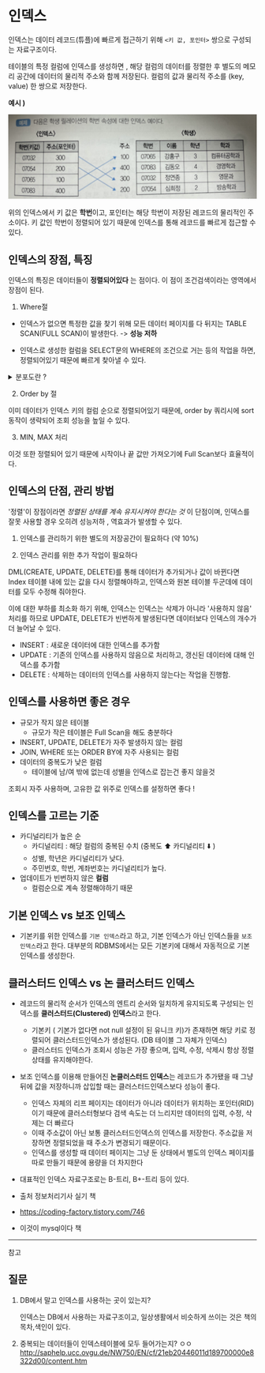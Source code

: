# 인덱스

인덱스는 데이터 레코드(튜플)에 빠르게 접근하기 위해 `<키 값, 포인터>` 쌍으로 구성되는 자료구조이다. 

테이블의 특정 컬럼에 인덱스를 생성하면 , 해당 컬럼의 데이터를 정렬한 후 별도의 메모리 공간에 데이터의 물리적 주소와 함께 저장된다. 컬럼의 값과 물리적 주소를 (key, value) 한 쌍으로 저장한다.

**예시 )** 

![이미지](./img/index.png)

위의 인덱스에서 키 값은 **학번**이고, 포인터는 해당 학번이 저장된 레코드의 물리적인 주소이다. 키 값인 학번이 정렬되어 있기 때문에 인덱스를 통해 레코드를 빠르게 접근할 수 있다. 



## 인덱스의 장점, 특징

인덱스의 특징은 데이터들이 **정렬되어있다** 는 점이다. 이 점이 조건검색이라는 영역에서 장점이 된다. 

1. Where절

- 인덱스가 없으면 특정한 값을 찾기 위해 모든 데이터 페이지를 다 뒤지는 TABLE SCAN(FULL SCAN)이 발생한다. -> **성능 저하**

- 인덱스로 생성한 컬럼을 SELECT문의 WHERE의 조건으로 거는 등의 작업을 하면, 정렬되어있기 때문에 빠르게 찾아낼 수 있다. 

<details>
  <summary> 분포도란 ? </summary>
  일반적으로 적용 가능한 인덱스가 없거나 분포도가 넓은 데이터를 검색할 때는 FULL TABLE SCAN을 사용한다. 

- 분포도란 특정 컬럼의 데이터가 테이블에 평균적으로 분포되어있는 정도를 말한다. 
- 분포도가 넓다 : 유니크한 데이터 종류가 많다. 
- 분포도가 10~15% 정도인  컬럼이 인덱스로 적절하다. 
  

</details>

2. Order by 절

이미 데이터가 인덱스 키의 컬럼 순으로 정렬되어있기 때문에, order by 쿼리시에 sort 동작이 생략되어 조회 성능을 높일 수 있다. 

3. MIN, MAX 처리 

이것 또한 정렬되어 있기 때문에 시작이나 끝 값만 가져오기에 Full Scan보다 효율적이다. 



## 인덱스의 단점, 관리 방법 

'정렬'이 장점이라면 *정렬된 상태를 계속 유지시켜야 한다는 것* 이 단점이며, 인덱스를 잘못 사용할 경우 오히려 성능저하 , 역효과가 발생할 수 있다.

1. 인덱스를 관리하기 위한 별도의 저장공간이 필요하다 (약 10%)

2. 인덱스 관리를 위한 추가 작업이 필요하다

DML(CREATE, UPDATE, DELETE)를 통해 데이터가 추가되거나 값이 바뀐다면 Index 테이블 내에 있는 값을 다시 정렬해야하고, 인덱스와 원본 테이블 두군데에 데이터를 모두 수정해 줘야한다. 

이에 대한 부하를 최소화 하기 위해, 인덱스는 인덱스는 삭제가 아니라 '사용하지 않음' 처리를 하므로 UPDATE, DELETE가 빈번하게 발생된다면 데이터보다 인덱스의 개수가 더 늘어날 수 있다. 

- INSERT : 새로운 데이터에 대한 인덱스를 추가함
- UPDATE : 기존의 인덱스를 사용하지 않음으로 처리하고, 갱신된 데이터에 대해 인덱스를 추가함
- DELETE : 삭제하는 데이터의 인덱스를 사용하지 않는다는 작업을 진행함.



## 인덱스를 사용하면 좋은 경우

- 규모가 작지 않은 테이블
  - 규모가 작은 테이블은 Full Scan을 해도 충분하다
- INSERT, UPDATE, DELETE가 자주 발생하지 않는 컬럼
- JOIN, WHERE 또는 ORDER BY에 자주 사용되는 컬럼
- 데이터의 중복도가 낮은 컬럼
  - 테이블에 남/여 밖에 없는데 성별을 인덱스로 잡는건 좋지 않을것

조회시 자주 사용하며, 고유한 값 위주로 인덱스를 설정하면 좋다 !



## 인덱스를 고르는 기준

- 카디널리티가 높은 순
  - 카디널리티 : 해당 컬럼의 중복된 수치 (중복도 ⬆️ 카디널리티 ⬇️ )
  - 성별, 학년은 카디널리티가 낮다. 
  - 주민번호, 학번, 계좌번호는 카디널리티가 높다.
- 업데이트가 빈번하지 않은 **컬럼**
  - 컬럼순으로 계속 정렬해야하기 때문

## 기본 인덱스 vs 보조 인덱스
- 기본키를 위한 인덱스를 `기본 인덱스`라고 하고, 기본 인덱스가 아닌 인덱스들을 `보조 인덱스`라고 한다. 대부분의 RDBMS에서는 모든 기본키에 대해서 자동적으로 기본 인덱스를 생성한다.

## 클러스터드 인덱스 vs 논 클러스터드 인덱스
- 레코드의 물리적 순서가 인덱스의 엔트리 순서와 일치하게 유지되도록 구성되는 인덱스를 **클러스터드(Clustered) 인덱스**라고 한다. 
  - 기본키 ( 기본가 없다면 not null 설정이 된 유니크 키)가 존재하면 해당 키로 정렬되어 클러스터드인덱스가 생성된다. (DB 테이블 그 자체가 인덱스) 
  - 클러스터드 인덱스가 조회시 성능은 가장 좋으며, 입력, 수정, 삭제시 항상 정렬상태를 유지해야한다. 
- 보조 인덱스를 이용해 만들어진 **논클러스터드 인덱스**는 레코드가 추가됐을 때 그냥 뒤에 값을 저장하니까 삽입할 때는 클러스터드인덱스보다 성능이 좋다. 
  - 인덱스 자체의 리프 페이지는 데이터가 아니라 데이터가 위치하는 포인터(RID)이기 때문에 클러스터형보다 검색 속도는 더 느리지만 데이터의 입력, 수정, 삭제는 더 빠르다
  - 이때 주소값이 아닌 보통 클러스터드인덱스의 인덱스를 저장한다. 주소값을 저장하면 정렬되었을 때 주소가 변경되기 때문이다. 
  - 인덱스를 생성할 때 데이터 페이지는 그냥 둔 상태에서 별도의 인덱스 페이지를 따로 만들기 때문에 용량을 더 차지한다
- 대표적인 인덱스 자료구조로는 B-트리, B+-트리 등이 있다. 



- 출처 정보처리기사 실기 책 
- https://coding-factory.tistory.com/746
- 이것이 mysql이다 책 

---
참고 
## 질문

1. DB에서 말고 인덱스를 사용하는 곳이 있는지?

   인덱스는 DB에서 사용하는 자료구조이고, 일상생활에서 비슷하게 쓰이는 것은 책의 목차,색인이 있다.

2. 중복되는 데이터들이 인덱스테이블에 모두 들어가는지? ㅇㅇ 
    http://saphelp.ucc.ovgu.de/NW750/EN/cf/21eb20446011d189700000e8322d00/content.htm

